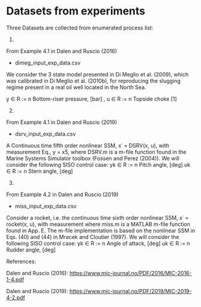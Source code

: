 # Datasets from experiments

Three Datasets are collected from enumerated process list:

1)
From Example 4.1 in Dalen and Ruscio (2016)
* dimeg_input_exp_data.csv 

We consider the 3 state model presented in Di Meglio
et al. (2009), which was calibrated in Di Meglio et al.
(2010b), for reproducing the slugging regime present in
a real oil well located in the North Sea. 

y ∈ R := n
Bottom-riser pressure, [bar] ,
u ∈ R := n
Topside choke  [1]

2)
From Example 4.1 in Dalen and Ruscio (2019)
* dsrv_input_exp_data.csv

A Continuous
time fifth order nonlinear SSM, x˙ = DSRV(x, u),
with measurement Eq., y = x5, where DSRV.m is a
m-file function found in the Marine Systems Simulator
toolbox (Fossen and Perez (2004)). We will consider
the following SISO control case:
yk ∈ R := n
Pitch angle, [deg]
uk ∈ R := n
Stern angle, [deg]

3)
From Example 4.2 in Dalen and Ruscio (2019)
* miss_input_exp_data.csv

Consider a rocket, i.e. the continuous time sixth order
nonlinear SSM, x˙ = rocket(x, u), with measurement
where miss.m is a MATLAB m-file
function found in App. E. The m-file implementation
is based on the nonlinear SSM in Eqs. (40) and (44)
in Mracek and Cloutier (1997).
We will consider the following SISO control case:
yk ∈ R := n
Angle of attack, [deg]
uk ∈ R := n
Rudder angle, [deg]

References:

Dalen and Ruscio (2016):  https://www.mic-journal.no/PDF/2016/MIC-2016-1-4.pdf

Dalen and Ruscio (2019):  https://www.mic-journal.no/PDF/2019/MIC-2019-4-2.pdf
